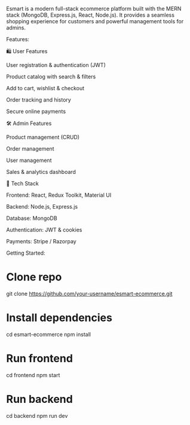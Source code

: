 Esmart is a modern full-stack ecommerce platform built with the MERN stack (MongoDB, Express.js, React, Node.js).
It provides a seamless shopping experience for customers and powerful management tools for admins.

Features:

🛍️ User Features

User registration & authentication (JWT)

Product catalog with search & filters

Add to cart, wishlist & checkout

Order tracking and history

Secure online payments

🛠️ Admin Features

Product management (CRUD)

Order management

User management

Sales & analytics dashboard

🎨 Tech Stack

Frontend: React, Redux Toolkit, Material UI

Backend: Node.js, Express.js

Database: MongoDB

Authentication: JWT & cookies

Payments: Stripe / Razorpay

Getting Started:
# Clone repo
git clone https://github.com/your-username/esmart-ecommerce.git

# Install dependencies
cd esmart-ecommerce
npm install

# Run frontend
cd frontend
npm start

# Run backend
cd backend
npm run dev
